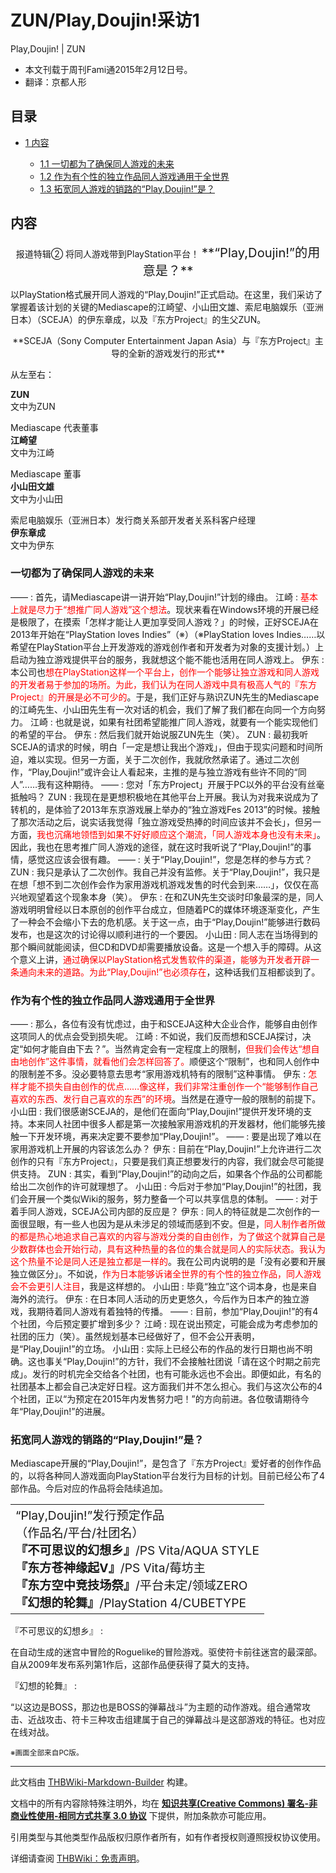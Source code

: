 # ZUN/Play,Doujin!采访1

<!-- source html: G:\repos\THBWiki-Markdown-Builder\THBWikiMarkdown\Temp\main\5\55\ns0%3AZUN%2FPlay%2CDoujin%21%E9%87%87%E8%AE%BF1.html -->

Play,Doujin! | ZUN

- 本文刊载于周刊Fami通2015年2月12日号。
- 翻译：京都人形

## 目录

- [1 内容](#内容)

  - [1.1 一切都为了确保同人游戏的未来](#一切都为了确保同人游戏的未来)
  - [1.2 作为有个性的独立作品同人游戏通用于全世界](#作为有个性的独立作品同人游戏通用于全世界)
  - [1.3 拓宽同人游戏的销路的“Play,Doujin!”是？](#拓宽同人游戏的销路的“Play,Doujin!”是？)







## 内容

<center>报道特辑② 将同人游戏带到PlayStation平台！  
<big><big> **“Play,Doujin!”的用意是？** </big></big></center>

  
以PlayStation格式展开同人游戏的“Play,Doujin!”正式启动。在这里，我们采访了掌握着该计划的关键的Mediascape的江崎望、小山田文雄、索尼电脑娱乐（亚洲日本）（SCEJA）的伊东章成，以及『东方Project』的生父ZUN。
  


<center> **SCEJA（Sony Computer Entertainment Japan Asia）与『东方Project』主导的全新的游戏发行的形式** </center>

[](./文件-pd采访1.jpg.md)
  
从左至右：  

  
  
 **ZUN**   
文中为ZUN
  
  
Mediascape 代表董事  
 **江崎望**   
文中为江崎
  
  
Mediascape 董事  
 **小山田文雄**   
文中为小山田
  
  
索尼电脑娱乐（亚洲日本）发行商关系部开发者关系科客户经理  
 **伊东章成**   
文中为伊东
  

### 一切都为了确保同人游戏的未来
——
: 首先，请Mediascape讲一讲开始“Play,Doujin!”计划的缘由。
江崎
: <font color="#FF0000">基本上就是尽力于“想推广同人游戏”这个想法</font>。现状来看在Windows环境的开展已经是极限了，在摸索「怎样才能让人更加享受同人游戏？」的时候，正好SCEJA在2013年开始在“PlayStation loves Indies”（※）（※PlayStation loves Indies……以希望在PlayStation平台上开发游戏的游戏创作者和开发者为对象的支援计划。）上启动为独立游戏提供平台的服务，我就想这个能不能也活用在同人游戏上。
伊东
: 本公司也<font color="#FF0000">想在PlayStation这样一个平台上，创作一个能够让独立游戏和同人游戏的开发者易于参加的场所。为此，我们认为在同人游戏中具有极高人气的『东方Project』的开展是必不可少的</font>。于是，我们正好与熟识ZUN先生的Mediascape的江崎先生、小山田先生有一次对话的机会，我们了解了我们都在向同一个方向努力。
江崎
: 也就是说，如果有社团希望能推广同人游戏，就要有一个能实现他们的希望的平台。
伊东
: 然后我们就开始说服ZUN先生（笑）。
ZUN
: 最初我听SCEJA的请求的时候，明白「一定是想让我出个游戏」，但由于现实问题和时间所迫，难以实现。但另一方面，关于二次创作，我就欣然承诺了。通过二次创作，“Play,Doujin!”或许会让人看起来，主推的是与独立游戏有些许不同的“同人”……我有这种期待。
——
: 您对「东方Project」开展于PC以外的平台没有丝毫抵触吗？
ZUN
: 我现在是更想积极地在其他平台上开展。我认为对我来说成为了转机的，是体验了2013年东京游戏展上举办的“独立游戏Fes 2013”的时候。接触了那次活动之后，说实话我觉得「独立游戏受热捧的时间应该并不会长」，但另一方面，<font color="#FF0000">我也沉痛地领悟到如果不好好顺应这个潮流，「同人游戏本身也没有未来」</font>。因此，我也在思考推广同人游戏的途径，就在这时我听说了“Play,Doujin!”的事情，感觉这应该会很有趣。
——
: 关于“Play,Doujin!”，您是怎样的参与方式？
ZUN
: 我只是承认了二次创作。我自己并没有监修。关于“Play,Doujin!”，我只是在想「想不到二次创作会作为家用游戏机游戏发售的时代会到来……」，仅仅在高兴地观望着这个现象本身（笑）。
伊东
: 在和ZUN先生交谈时印象最深的是，同人游戏明明曾经以日本原创的创作平台成立，但随着PC的媒体环境逐渐变化，产生了一种会不会缩小下去的危机感。关于这一点，由于“Play,Doujin!”能够进行数码发布，也是这次的讨论得以顺利进行的一个要因。
小山田
: 同人志在当场得到的那个瞬间就能阅读，但CD和DVD却需要播放设备。这是一个想入手的障碍。从这个意义上讲，<font color="#FF0000">通过确保以PlayStation格式发售软件的渠道，能够为开发者开辟一条通向未来的道路。为此“Play,Doujin!”也必须存在</font>，这种话我们互相都谈到了。

### 作为有个性的独立作品同人游戏通用于全世界
——
: 那么，各位有没有忧虑过，由于和SCEJA这种大企业合作，能够自由创作这项同人的优点会受到损失呢。
江崎
: 不如说，我们反而想和SCEJA探讨，决定“如何才能自由下去？”。当然肯定会有一定程度上的限制，<font color="#FF0000">但我们会传达“想自由地创作”这件事情，就看他们会怎样回答了。</font>顺便这个“限制”，也和同人创作中的限制差不多。没必要特意去思考“家用游戏机特有的限制”这种事情。
伊东
: <font color="#FF0000">怎样才能不损失自由创作的优点……像这样，我们非常注重创作一个“能够制作自己喜欢的东西、发行自己喜欢的东西”的环境</font>。当然是在遵守一般的限制的前提下。
小山田
: 我们很感谢SCEJA的，是他们在面向“Play,Doujin!”提供开发环境的支持。本来同人社团中很多人都是第一次接触家用游戏机的开发器材，他们能够先接触一下开发环境，再来决定要不要参加“Play,Doujin!”。
——
: 要是出现了难以在家用游戏机上开展的内容该怎么办？
伊东
: 目前在“Play,Doujin!”上允许进行二次创作的只有『东方Project』，只要是我们真正想要发行的内容，我们就会尽可能提供支持。
ZUN
: 其实，看到“Play,Doujin!”的动向之后，如果各个作品的公司都能给出二次创作的许可就理想了。
小山田
: 今后对于参加“Play,Doujin!”的社团，我们会开展一个类似Wiki的服务，努力整备一个可以共享信息的体制。
——
: 对于着手同人游戏，SCEJA公司内部的反应是？
伊东
: 同人的特征就是二次创作的一面很显眼，有一些人也因为是从未涉足的领域而感到不安。但是，<font color="#FF0000">同人制作者所做的都是热心地追求自己喜欢的内容与游戏分类的自由创作，为了做这个就算自己是少数群体也会开始行动，具有这种热量的各位的集合就是同人的实际状态。我认为这个热量不论是同人还是独立都是一样的</font>。我在公司内说明的是「没有必要和开展独立做区分」。不如说，<font color="#FF0000">作为日本能够诉诸全世界的有个性的独立作品，同人游戏会不会更引人注目</font>，我是这样想的。
小山田
: 毕竟“独立”这个词本身，也是来自海外的流行。
伊东
: 在日本同人活动的历史更悠久，今后作为日本产的独立游戏，我期待着同人游戏有着独特的传播。
——
: 目前，参加“Play,Doujin!”的有4个社团，今后预定要扩增到多少？
江崎
: 现在说出预定，可能会成为考虑参加的社团的压力（笑）。虽然规划基本已经做好了，但不会公开表明，是“Play,Doujin!”的立场。
小山田
: 实际上已经公布的作品的发行日期也尚不明确。这也事关“Play,Doujin!”的方针，我们不会接触社团说「请在这个时期之前完成」。发行的时机完全交给各个社团，也有可能永远也不会出。即便如此，有名的社团基本上都会自己决定好日程。这方面我们并不怎么担心。我们与这次公布的4个社团，正以“为预定在2015年内发售努力吧！”的方向前进。各位敬请期待今年“Play,Doujin!”的进展。

### 拓宽同人游戏的销路的“Play,Doujin!”是？
  
Mediascape开展的“Play,Doujin!”，是包含了『东方Project』爱好者的创作作品的，以将各种同人游戏面向PlayStation平台发行为目标的计划。目前已经公布了4部作品。今后对应的作品将会陆续追加。
  


<table>
<tbody><tr><td><big>“Play,Doujin!”发行预定作品<br>（作品名/平台/社团名）<br><b>『不可思议的幻想乡』</b>/PS Vita/AQUA STYLE<br><b>『东方苍神缘起V』</b>/PS Vita/莓坊主<br><b>『东方空中竞技场祭』</b>/平台未定/领域ZERO<br><b>『幻想的轮舞』</b>/PlayStation 4/CUBETYPE</big></td></tr>
</tbody></table>


『不可思议的幻想乡』
: 

  
在自动生成的迷宫中冒险的Roguelike的冒险游戏。驱使符卡前往迷宫的最深部。自从2009年发布系列第1作后，这部作品便获得了莫大的支持。
  

『幻想的轮舞』
: 

  
“以这边是BOSS，那边也是BOSS的弹幕战斗”为主题的动作游戏。组合通常攻击、近战攻击、符卡三种攻击组建属于自己的弹幕战斗是这部游戏的特征。也对应在线对战。
  
  
<small>※画面全部来自PC版。</small>
  





---

此文档由 [THBWiki-Markdown-Builder](https://github.com/Delsin-Yu/THBWiki-Markdown-Builder) 构建。

文档中的所有内容除特殊注明外，均在 [**知识共享(Creative Commons) 署名-非商业性使用-相同方式共享 3.0 协议**](https://creativecommons.org/licenses/by-sa/3.0/deed.zh-hans) 下提供，附加条款亦可能应用。

引用类型与其他类型作品版权归原作者所有，如有作者授权则遵照授权协议使用。

详细请查阅 [THBWiki：免责声明](https://thbwiki.cc/THBWiki:%E5%85%8D%E8%B4%A3%E5%A3%B0%E6%98%8E)。

